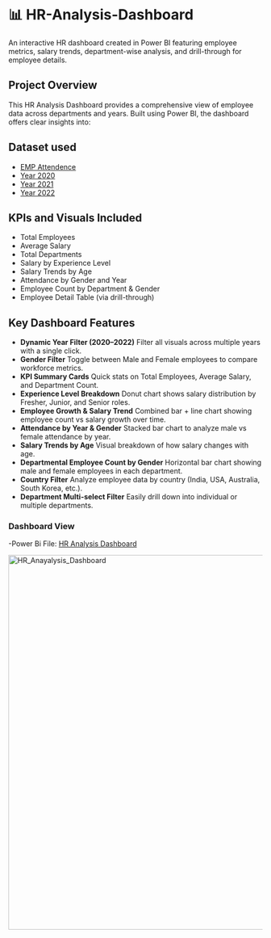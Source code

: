 # 📊 HR-Analysis-Dashboard
An interactive HR dashboard created in Power BI featuring employee metrics, salary trends, department-wise analysis, and drill-through for employee details.

## Project Overview
This HR Analysis Dashboard provides a comprehensive view of employee data across departments and years. Built using Power BI, the dashboard offers clear insights into:

## Dataset used 
- <a href="https://github.com/PrajaktaPortfolio/HR-Analysis-Dashboard/blob/main/EMP%20Attendance.xlsx">EMP Attendence</a>
- <a href="https://github.com/PrajaktaPortfolio/HR-Analysis-Dashboard/blob/main/2020.xlsx">Year 2020</a>
- <a href="https://github.com/PrajaktaPortfolio/HR-Analysis-Dashboard/blob/main/2021.xlsx">Year 2021</a>
- <a href="https://github.com/PrajaktaPortfolio/HR-Analysis-Dashboard/blob/main/2022.xlsx">Year 2022</a>


##  KPIs and Visuals Included
- Total Employees
- Average Salary
- Total Departments
- Salary by Experience Level
- Salary Trends by Age
- Attendance by Gender and Year
- Employee Count by Department & Gender
- Employee Detail Table (via drill-through)

## Key Dashboard Features
- **Dynamic Year Filter (2020–2022)**	Filter all visuals across multiple years with a single click.
- **Gender Filter**	Toggle between Male and Female employees to compare workforce metrics.
- **KPI Summary Cards**	Quick stats on Total Employees, Average Salary, and Department Count.
- **Experience Level Breakdown**	Donut chart shows salary distribution by Fresher, Junior, and Senior roles.
- **Employee Growth & Salary Trend**	Combined bar + line chart showing employee count vs salary growth over time.
- **Attendance by Year & Gender**	Stacked bar chart to analyze male vs female attendance by year.
- **Salary Trends by Age**	Visual breakdown of how salary changes with age.
- **Departmental Employee Count by Gender**	Horizontal bar chart showing male and female employees in each department.
- **Country Filter**	Analyze employee data by country (India, USA, Australia, South Korea, etc.).
- **Department Multi-select Filter**	Easily drill down into individual or multiple departments.


### Dashboard View
-Power Bi File: <a href="https://github.com/PrajaktaPortfolio/HR-Analysis-Dashboard/blob/main/HR%20Analysis%20report.pbix">HR Analysis Dashboard</a>

<img width="1571" height="742" alt="HR_Anayalysis_Dashboard" src="https://github.com/user-attachments/assets/b1ab97d3-aed2-4885-8a19-570f460408d8" />
